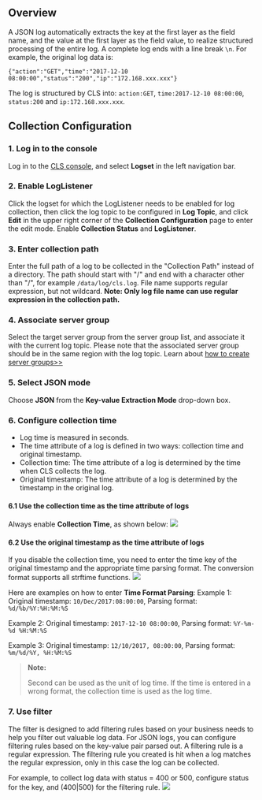 ﻿## Overview
A JSON log automatically extracts the key at the first layer as the field name, and the value at the first layer as the field value, to realize structured processing of the entire log. A complete log ends with a line break `\n`. For example, the original log data is:
```
{"action":"GET","time":"2017-12-10 08:00:00","status":"200","ip":"172.168.xxx.xxx"}
```

The log is structured by CLS into: `action:GET`, `time:2017-12-10 08:00:00`, `status:200` and `ip:172.168.xxx.xxx`.

## Collection Configuration
### 1. Log in to the console
Log in to the [CLS console](https://console.cloud.tencent.com/cls), and select **Logset** in the left navigation bar.

### 2. Enable LogListener
Click the logset for which the LogListener needs to be enabled for log collection, then click the log topic to be configured in **Log Topic**, and click **Edit** in the upper right corner of the **Collection Configuration** page to enter the edit mode. Enable **Collection Status** and **LogListener**.

### 3. Enter collection path
Enter the full path of a log to be collected in the "Collection Path" instead of a directory. The path should start with "/" and end with a character other than "/", for example `/data/log/cls.log`. File name supports regular expression, but not wildcard. **Note: Only log file name can use regular expression in the collection path.**

### 4. Associate server group
Select the target server group from the server group list, and associate it with the current log topic. Please note that the associated server group should be in the same region with the log topic. Learn about [how to create server groups>>](/document/product/614/17412)

### 5. Select JSON mode
Choose **JSON** from the **Key-value Extraction Mode** drop-down box.

### 6. Configure collection time
- Log time is measured in seconds.
- The time attribute of a log is defined in two ways: collection time and original timestamp.
- Collection time: The time attribute of a log is determined by the time when CLS collects the log.
- Original timestamp: The time attribute of a log is determined by the timestamp in the original log.

#### 6.1 Use the collection time as the time attribute of logs
Always enable **Collection Time**, as shown below:
![](https://main.qcloudimg.com/raw/d914adee3d01da92f0fa0aed6e6ca782.png)


#### 6.2 Use the original timestamp as the time attribute of logs
If you disable the collection time, you need to enter the time key of the original timestamp and the appropriate time parsing format. The conversion format supports all strftime functions.
![](https://main.qcloudimg.com/raw/9eaf345586b1970e919c846f5080705d.png)

Here are examples on how to enter **Time Format Parsing**:
Example 1: Original timestamp: `10/Dec/2017:08:00:00`, Parsing format: `%d/%b/%Y:%H:%M:%S`

Example 2: Original timestamp: `2017-12-10 08:00:00`, Parsing format: `%Y-%m-%d %H:%M:%S`

Example 3: Original timestamp: `12/10/2017, 08:00:00`, Parsing format: `%m/%d/%Y, %H:%M:%S`

> **Note:**
>
> Second can be used as the unit of log time. If the time is entered in a wrong format, the collection time is used as the log time.

### 7. Use filter
The filter is designed to add filtering rules based on your business needs to help you filter out valuable log data. For JSON logs, you can configure filtering rules based on the key-value pair parsed out. A filtering rule is a regular expression. The filtering rule you created is hit when a log matches the regular expression, only in this case the log can be collected.

For example, to collect log data with status = 400 or 500, configure status for the key, and (400|500) for the filtering rule.
![](https://main.qcloudimg.com/raw/eb6477dc340ab78986b74dfcdd7d9053.png)
